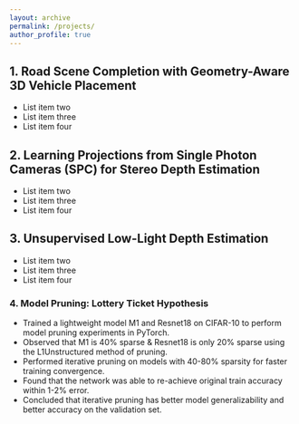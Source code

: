 ```yaml
---
layout: archive
permalink: /projects/
author_profile: true
---
```


## 1. **Road Scene Completion with Geometry-Aware 3D Vehicle Placement** 
   * List item two
   * List item three
   * List item four


## 2. **Learning Projections from Single Photon Cameras (SPC) for Stereo Depth Estimation** 
  * List item two
  * List item three
  * List item four


## 3. **Unsupervised Low-Light Depth Estimation**
  * List item two
  * List item three
  * List item four

  
### 4. **Model Pruning: Lottery Ticket Hypothesis** 
  *	Trained a lightweight model M1 and Resnet18 on CIFAR-10 to perform model pruning experiments in PyTorch.
  *	Observed that M1 is 40% sparse & Resnet18 is only 20% sparse using the L1Unstructured method of pruning. 
  *	Performed iterative pruning on models with 40-80% sparsity for faster training convergence.
  *	Found that the network was able to re-achieve original train accuracy within 1-2% error.
  *	Concluded that iterative pruning has better model generalizability and better accuracy on the validation set. 

  
 

